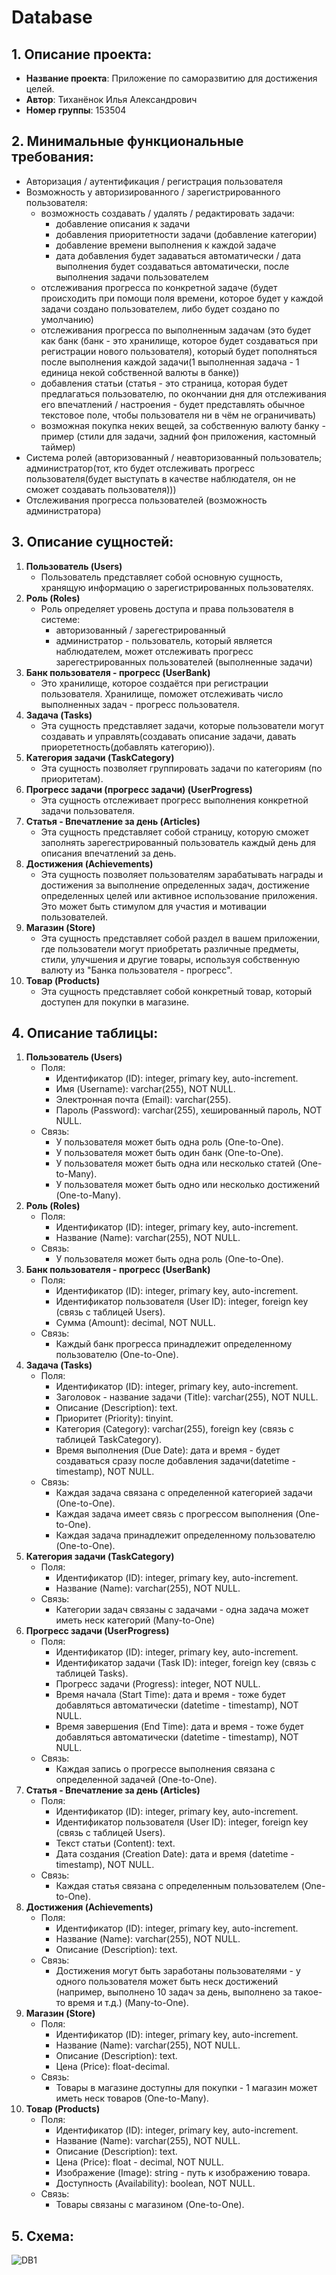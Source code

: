 # Database

## 1. Описание проекта:
* **Название проекта**: Приложение по саморазвитию для достижения целей.
* **Автор**: Тиханёнок Илья Александрович
* **Номер группы**: 153504

## 2. Минимальные функциональные требования:
* Авторизация / аутентификация / регистрация  пользователя
* Возможность у авторизированного / зарегистрированного пользователя:
   * возможность создавать / удалять / редактировать задачи:
      * добавление описания к задачи
      * добавления приоритетности задачи (добавление категории)
      * добавление времени выполнения к каждой задаче
      * дата добавления будет задаваться автоматически / дата выполнения будет создаваться автоматически, после выполнения задачи пользователем
   * отслеживания прогресса по конкретной задаче (будет происходить при помощи поля времени, которое будет у каждой задачи создано пользователем, либо будет создано по умолчанию)
   * отслеживания прогресса по выполненным задачам (это будет как банк (банк - это хранилище, которое будет создаваться при регистрации нового пользователя), который будет пополняться после выполнения каждой задачи(1 выполненная задача - 1 единица некой собственной валюты в банке))
   * добавления статьи (статья - это страница, которая будет предлагаться пользователю, по окончании дня для отслеживания его впечатлений / настроения - будет представлять обычное текстовое поле, чтобы пользователя ни в чём не ограничивать)
   * возможная покупка неких вещей, за собственную валюту банку - пример (стили для задачи, задний фон приложения, кастомный таймер)
* Система ролей (авторизованный / неавторизованный пользователь; администратор(тот, кто будет отслеживать прогресс пользователя(будет выступать в качестве наблюдателя, он не сможет создавать пользователя)))
* Отслеживания прогресса пользователей (возможность администратора)

## 3. Описание сущностей:
1. **Пользователь (Users)**
   - Пользователь представляет собой основную сущность, хранящую информацию о зарегистрированных пользователях.
2. **Роль (Roles)**
   - Роль определяет уровень доступа и права пользователя в системе:
      - авторизованный / зарегестрированный 
      - администратор - пользователь, который является наблюдателем, может отслеживать прогресс зарегестрированных пользователей (выполненные задачи)
3. **Банк пользователя - прогресс (UserBank)**
   - Это хранилище, которое создаётся при регистрации пользователя. Хранилище, поможет отслеживать число выполненных задач - прогресс пользователя.
4. **Задача (Tasks)**
   - Эта сущность представляет задачи, которые пользователи могут создавать и управлять(создавать описание задачи, давать приорететность(добавлять категорию)).
5. **Категория задачи (TaskCategory)**
   - Эта сущность позволяет группировать задачи по категориям (по приоритетам).
6. **Прогресс задачи (прогресс задачи) (UserProgress)**
   - Эта сущность отслеживает прогресс выполнения конкретной задачи пользователя.
7. **Статья - Впечатление за день (Articles)**
    - Эта сущность представляет собой страницу, которую сможет заполнять зарегестрированный пользователь каждый день для описания впечатлений за день. 
8. **Достижения (Achievements)**
    - Эта сущность позволяет пользователям зарабатывать награды и достижения за выполнение определенных задач, достижение определенных целей или активное использование приложения. Это может быть стимулом для участия и мотивации пользователей.
9. **Магазин (Store)**
    - Эта сущность представляет собой раздел в вашем приложении, где пользователи могут приобретать различные предметы, стили, улучшения и другие товары, используя собственную валюту из "Банка пользователя - прогресс".
10. **Товар (Products)**
    - Эта сущность представляет собой конкретный товар, который доступен для покупки в магазине.
      
## 4. Описание таблицы:
1. **Пользователь (Users)**
   - Поля:
     - Идентификатор (ID): integer, primary key, auto-increment.
     - Имя (Username): varchar(255), NOT NULL.
     - Электронная почта (Email): varchar(255).
     - Пароль (Password): varchar(255), хешированный пароль, NOT NULL.
   - Связь:
     - У пользователя может быть одна роль (One-to-One).
     - У пользователя может быть один банк (One-to-One).
     - У пользователя может быть одна или несколько статей (One-to-Many).
     - У пользователя может быть одно или несколько достижений (One-to-Many).
2. **Роль (Roles)**
   - Поля:
     - Идентификатор (ID): integer, primary key, auto-increment.
     - Название (Name): varchar(255), NOT NULL.
   - Связь:
     - У пользователя может быть одна роль (One-to-One).
3. **Банк пользователя - прогресс (UserBank)**
   - Поля:
     - Идентификатор (ID): integer, primary key, auto-increment.
     - Идентификатор пользователя (User ID): integer, foreign key (связь с таблицей Users).
     - Сумма (Amount): decimal, NOT NULL.
   - Связь:
     - Каждый банк прогресса принадлежит определенному пользователю (One-to-One).
4. **Задача (Tasks)**
   - Поля:
     - Идентификатор (ID): integer, primary key, auto-increment.
     - Заголовок - название задачи (Title): varchar(255), NOT NULL.
     - Описание (Description): text.
     - Приоритет (Priority): tinyint.
     - Категория (Category): varchar(255), foreign key (связь с таблицей TaskCategory).
     - Время выполнения (Due Date): дата и время - будет создаваться сразу после добавления задачи(datetime - timestamp), NOT NULL.
   - Связь:
     - Каждая задача связана с определенной категорией задачи (One-to-One).
     - Каждая задача имеет связь с прогрессом выполнения (One-to-One).
     - Каждая задача принадлежит определенному пользователю (One-to-One).
5. **Категория задачи (TaskCategory)**
   - Поля:
     - Идентификатор (ID): integer, primary key, auto-increment.
     - Название (Name): varchar(255), NOT NULL.
   - Связь:
     - Категории задач связаны с задачами - одна задача может иметь неск категорий (Many-to-One)
6. **Прогресс задачи (UserProgress)**
   - Поля:
     - Идентификатор (ID): integer, primary key, auto-increment.
     - Идентификатор задачи (Task ID): integer, foreign key (связь с таблицей Tasks).
     - Прогресс задачи (Progress): integer, NOT NULL.
     - Время начала (Start Time): дата и время - тоже будет добавляться автоматически (datetime - timestamp), NOT NULL.
     - Время завершения (End Time): дата и время - тоже будет добавляться автоматически (datetime - timestamp), NOT NULL.
   - Связь:
     - Каждая запись о прогрессе выполнения связана с определенной задачей (One-to-One).
7. **Статья - Впечатление за день (Articles)**
   - Поля:
     - Идентификатор (ID): integer, primary key, auto-increment.
     - Идентификатор пользователя (User ID): integer, foreign key (связь с таблицей Users).
     - Текст статьи (Content): text.
     - Дата создания (Creation Date): дата и время (datetime - timestamp), NOT NULL.
   - Связь:
     - Каждая статья связана с определенным пользователем (One-to-One).
8. **Достижения (Achievements)**
   - Поля:
     - Идентификатор (ID): integer, primary key, auto-increment.
     - Название (Name): varchar(255), NOT NULL.
     - Описание (Description): text.
   - Связь:
     - Достижения могут быть заработаны пользователями - у одного пользователя может быть неск достижений (например, выполнено 10 задач за день, выполнено за такое-то время и т.д.) (Many-to-One).
9. **Магазин (Store)**
     - Поля:
       - Идентификатор (ID): integer, primary key, auto-increment.
       - Название (Name): varchar(255), NOT NULL.
       - Описание (Description): text.
       - Цена (Price): float-decimal.
     - Связь:
       - Товары в магазине доступны для покупки - 1 магазин может иметь неск товаров (One-to-Many).
10. **Товар (Products)**
    - Поля:
        - Идентификатор (ID): integer, primary key, auto-increment.
        - Название (Name): varchar(255), NOT NULL.
        - Описание (Description): text.
        - Цена (Price): float - decimal, NOT NULL.
        - Изображение (Image): string - путь к изображению товара.
        - Доступность (Availability): boolean, NOT NULL.
    - Связь:
        - Товары связаны с магазином (One-to-One).
        
## 5. Схема:
![DB1](https://github.com/NRGLook/Database/blob/main/DB1.png)

